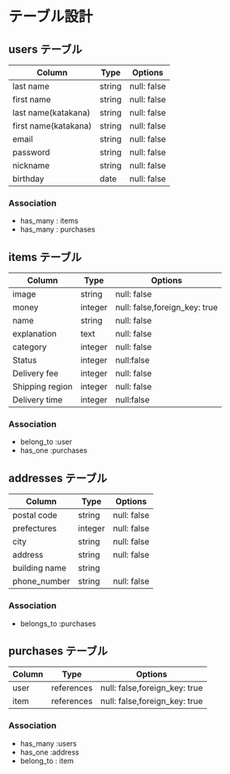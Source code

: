 # テーブル設計

## users テーブル

|       Column            | Type   | Options     |
| ----------------------- | ------ | ----------- |
| last name               | string | null: false |
| first name              | string | null: false |
| last name(katakana)     | string | null: false |
| first name(katakana)    | string | null: false |
| email                   | string | null: false |
| password                | string | null: false |
| nickname                | string | null: false |
| birthday                |  date  | null: false |

### Association
- has_many : items
- has_many : purchases 

## items テーブル

|     Column      |    Type      |            Options            |
| ----------------|  ----------- | ----------------------------- |
| image           |    string    | null: false                   |
| money           |    integer   | null: false,foreign_key: true |
| name            |    string    | null: false                   |
| explanation     |    text      | null: false                   |
| category        |    integer   | null: false                   |
|  Status         |    integer   | null:false                    |
| Delivery fee    |    integer   | null: false                   |
| Shipping region |    integer   | null: false                   |
| Delivery time   |    integer   | null:false                    |



### Association
- belong_to :user
- has_one   :purchases


## addresses テーブル

|    Column     |    Type      | Options     |
| ------------- |  ----------- | ----------- |
| postal code   |    string    | null: false |
| prefectures   |    integer   | null: false |
| city          |    string    | null: false |
| address       |    string    | null: false |
| building name |    string    |             |
| phone_number  |    string    | null: false |

### Association
- belongs_to :purchases



## purchases テーブル

| Column   | Type       |            Options            |
| -------- | ------     | ----------------------------- |
|  user    | references | null: false,foreign_key: true |
|  item    | references | null: false,foreign_key: true |

### Association
- has_many  :users
- has_one   :address
- belong_to : item


